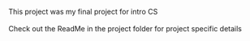 This project was my final project for intro CS 
<br></br>
Check out the ReadMe in the project folder for project specific details
